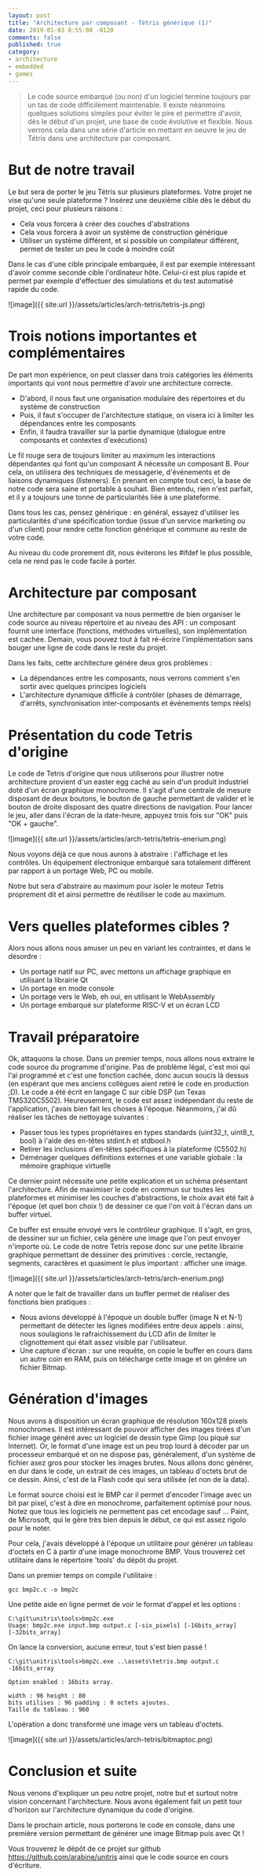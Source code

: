 ```yaml
---
layout: post
title: "Architecture par composant - Tétris générique (1)"
date: 2019-01-03 8:55:00 -0120
comments: false
published: true
category:
- architecture
- embedded
- games
---
```


> Le code source embarqué (ou non) d'un logiciel termine toujours par un tas de code difficilement maintenable. Il existe néanmoins quelques solutions simples pour éviter le pire et permettre d'avoir, dès le début d'un projet, une base de code évolutive et flexible. Nous verrons cela dans une série d'article en mettant en oeuvre le jeu de Tétris dans une architecture par composant.

# But de notre travail

Le but sera de porter le jeu Tétris sur plusieurs plateformes. Votre projet ne vise qu'une seule plateforme ? Insérez une deuxième cible dès le début du projet, ceci pour plusieurs raisons :

  * Cela vous forcera à créer des couches d'abstrations
  * Cela vous forcera à avoir un système de construction générique
  * Utiliser un système différent, et si possible un compilateur différent, permet de tester un peu le code à moindre coût

Dans le cas d'une cible principale embarquée, il est par exemple intéressant d'avoir comme seconde cible l'ordinateur hôte. Celui-ci est plus rapide et permet par exemple d'effectuer des simulations et du test automatisé rapide du code.

![image]({{ site.url }}/assets/articles/arch-tetris/tetris-js.png)

# Trois notions importantes et complémentaires

De part mon expérience, on peut classer dans trois catégories les éléments importants qui vont nous permettre d'avoir une architecture correcte.

  * D'abord, il nous faut une organisation modulaire des répertoires et du système de construction
  * Puis, il faut s'occuper de l'architecture statique, on visera ici à limiter les dépendances entre les composants
  * Enfin, il faudra travailler sur la partie dynamique (dialogue entre composants et contextes d'exécutions)

Le fil rouge sera de toujours limiter au maximum les interactions dépendantes qui font qu'un composant A nécessite un composant B. Pour cela, on utilisera des techniques de messagerie, d'événements et de liaisons dynamiques (listeners). En prenant en compte tout ceci, la base de notre code sera saine et portable à souhait. Bien entendu, rien n'est parfait, et il y a toujours une tonne de particularités liée à une plateforme.

Dans tous les cas, pensez générique : en général, essayez d'utiliser les particularités d'une spécification tordue (issue d'un service marketing ou d'un client) pour rendre cette fonction générique et commune au reste de votre code.

Au niveau du code prorement dit, nous éviterons les #ifdef le plus possible, cela ne rend pas le code facile à porter.

# Architecture par composant

Une architecture par composant va nous permettre de bien organiser le code source au niveau répertoire et au niveau des API : un composant fournit une interface (fonctions, méthodes virtuelles), son implémentation est cachée. Demain, vous pouvez tout à fait ré-écrire l'implémentation sans bouger une ligne de code dans le reste du projet.

Dans les faits, cette architecture génère deux gros problèmes :

  * La dépendances entre les composants, nous verrons comment s'en sortir avec quelques principes logiciels
  * L'architecture dynamique difficile à contrôler (phases de démarrage, d'arrêts, synchronisation inter-composants et événements temps réels)

# Présentation du code Tetris d'origine

Le code de Tetris d'origine que nous utiliserons pour illustrer notre architecture provient d'un easter egg caché au sein d'un produit industriel doté d'un écran graphique monochrome. Il s'agit d'une centrale de mesure disposant de deux boutons, le bouton de gauche permettant de valider et le bouton de droite disposant des quatre directions de navigation. Pour lancer le jeu, aller dans l'écran de la date-heure, appuyez trois fois sur "OK" puis "OK + gauche".

![image]({{ site.url }}/assets/articles/arch-tetris/tetris-enerium.png)

Nous voyons déjà ce que nous aurons à abstraire : l'affichage et les contrôles. Un équipement électronique embarqué sara totalement différent par rapport à un portage Web, PC ou mobile.

Notre but sera d'abstraire au maximum pour isoler le moteur Tetris proprement dit et ainsi permettre de réutiliser le code au maximum.

# Vers quelles plateformes cibles ?

Alors nous allons nous amuser un peu en variant les contraintes, et dans le désordre :

  * Un portage natif sur PC, avec mettons un affichage graphique en utilisant la librairie Qt
  * Un portage en mode console
  * Un portage vers le Web, eh oui, en utilisant le WebAssembly
  * Un portage embarqué sur plateforme RISC-V et un écran LCD

# Travail préparatoire

Ok, attaquons la chose. Dans un premier temps, nous allons nous extraire le code source du programme d'origine. Pas de problème légal, c'est moi qui l'ai programmé et c'est une fonction cachée, donc aucun soucis là dessus (en espérant que mes anciens collègues aient retiré le code en production ;D). Le code a été écrit en langage C sur cible DSP (un Texas TMS320C5502). Heureusement, le code est assez indépendant du reste de l'application, j'avais bien fait les choses à l'époque. Néanmoins, j'ai dû réaliser les tâches de nettoyage suivantes :

  * Passer tous les types propriétaires en types standards (uint32_t, uint8_t, bool) à l'aide des en-têtes stdint.h et stdbool.h
  * Retirer les inclusions d'en-têtes spécifiques à la plateforme (C5502.h)
  * Déménager quelques définitions externes et une variable globale : la mémoire graphique virtuelle

Ce dernier point nécessite une petite explication et un schéma présentant l'architecture. Afin de maximiser le code en commun sur toutes les plateformes et minimiser les couches d'abstractions, le choix avait été fait à l'époque (et quel bon choix !) de dessiner ce que l'on voit à l'écran dans un buffer virtuel.

Ce buffer est ensuite envoyé vers le contrôleur graphique. Il s'agit, en gros, de dessiner sur un fichier, cela génère une image que l'on peut envoyer n'importe où. Le code de notre Tetris repose donc sur une petite librairie graphique permettant de dessiner des primitives : cercle, rectangle, segments, caractères et quasiment le plus important : afficher une image.

![image]({{ site.url }}/assets/articles/arch-tetris/arch-enerium.png)

A noter que le fait de travailler dans un buffer permet de réaliser des fonctions bien pratiques :

  * Nous avions développé à l'époque un double buffer (image N et N-1) permettant de détecter les lignes modifiées entre deux appels : ainsi, nous soulagions le rafraichissement du LCD afin de limiter le clignottement qui était assez visible par l'utilisateur.
  * Une capture d'écran : sur une requête, on copie le buffer en cours dans un autre coin en RAM, puis on télécharge cette image et on génère un fichier Bitmap.

# Génération d'images

Nous avons à disposition un écran graphique de résolution 160x128 pixels monochromes. Il est intéressant de pouvoir afficher des images tirées d'un fichier image généré avec un logiciel de dessin type Gimp (ou piqué sur Internet). Or, le format d'une image est un peu trop lourd à décoder par un processeur embarqué et on ne dispose pas, généralement, d'un système de fichier asez gros pour stocker les images brutes. Nous allons donc générer, en dur dans le code, un extrait de ces images, un tableau d'octets brut de ce dessin. Ainsi, c'est de la Flash code qui sera utilisée (et non de la data).

Le format source choisi est le BMP car il permet d'encoder l'image avec un bit par pixel, c'est à dire en monochrome, parfaitement optimisé pour nous. Notez que tous les logiciels ne permettent pas cet encodage sauf ...  Paint, de Microsoft, qui le gère très bien depuis le début, ce qui est assez rigolo pour le noter.

Pour cela, j'avais développé à l'époque un utilitaire pour générer un tableau d'octets en C à partir d'une image monochrome BMP. Vous trouverez cet utilitaire dans le répertoire 'tools' du dépôt du projet.

Dans un premier temps on compile l'utilitaire :

```shell
gcc bmp2c.c -o bmp2c
```
Une petite aide en ligne permet de voir le format d'appel et les options :

```shell
C:\git\unitris\tools>bmp2c.exe
Usage: bmp2c.exe input.bmp output.c [-six_pixels] [-16bits_array] [-32bits_array]
```
On lance la conversion, aucune erreur, tout s'est bien passé !

```shell
C:\git\unitris\tools>bmp2c.exe ..\assets\tetris.bmp output.c  -16bits_array

Option enabled : 16bits array.

width : 96 height : 80
bits utilises : 96 padding : 0 octets ajoutes.
Taille du tableau : 960
```

L'opération a donc transformé une image vers un tableau d'octets.

![image]({{ site.url }}/assets/articles/arch-tetris/bitmaptoc.png)


# Conclusion et suite

Nous venons d'expliquer un peu notre projet, notre but et surtout notre vision concernant l'architecture. Nous avons également fait un petit tour d'horizon sur l'architecture dynamique du code d'origine.

Dans le prochain article, nous porterons le code en console, dans une première version permettant de générer une image Bitmap puis avec Qt !

Vous trouverez le dépôt de ce projet sur github https://github.com/arabine/unitris ainsi que le code source en cours d'écriture.


